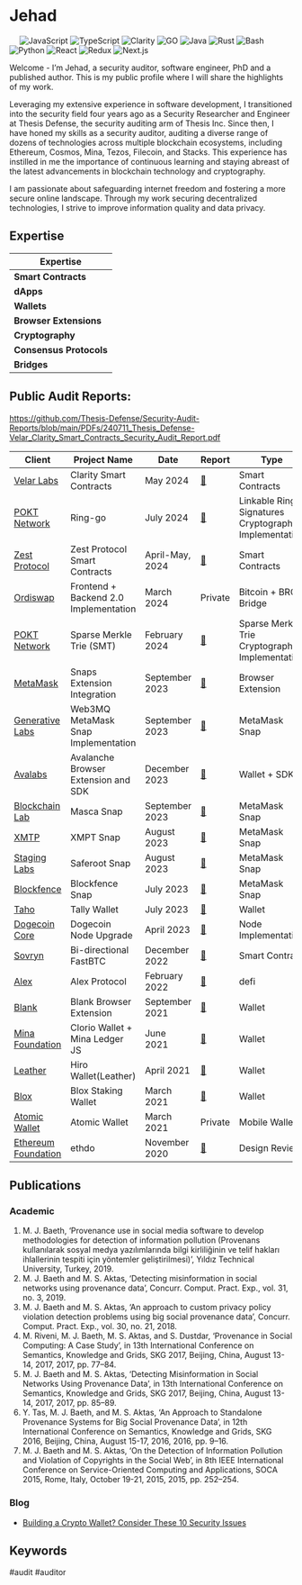 
# Jehad 
&emsp;
![JavaScript](https://img.shields.io/badge/-JavaScript-000?&logo=JavaScript)
![TypeScript](https://img.shields.io/badge/-TypeScript-000?&logo=TypeScript&logoColor=007ACC)
![Clarity](https://img.shields.io/badge/Clarity-F46D01)
![GO](https://img.shields.io/badge/-GO-000?&logo=Go)
![Java](https://img.shields.io/badge/Java-ED8B00?logo=openjdk&logoColor=white)
![Rust](https://img.shields.io/badge/-Rust-000?&logo=Rust)
![Bash](https://img.shields.io/badge/-Bash-000?&logo=GNU-Bash)
![Python](https://img.shields.io/badge/-Python-000?&logo=Python)
![React](https://img.shields.io/badge/-React-000?&logo=React)
![Redux](https://img.shields.io/badge/-Redux-000?&logo=Redux)
![Next.js](https://img.shields.io/badge/-Next.js-000?&logo=Next.js)

Welcome - I’m Jehad, a security auditor, software engineer, PhD and a published author. This is my public profile where I will share the highlights of my work. 

Leveraging my extensive experience in software development, I transitioned into the security field four years ago as a Security Researcher and Engineer at Thesis Defense, the security auditing arm of Thesis Inc.  Since then, I have honed my skills as a security auditor, auditing a diverse range of dozens of technologies across multiple blockchain ecosystems, including Ethereum, Cosmos, Mina, Tezos, Filecoin, and Stacks.  This experience has instilled in me the importance of continuous learning and staying abreast of the latest advancements in blockchain technology and cryptography.

I am passionate about safeguarding internet freedom and fostering a more secure online landscape.  Through my work securing decentralized technologies, I strive to improve information quality and data privacy.

## Expertise

| Expertise           | 
| ------------------- | 
| **Smart Contracts**    | 
| **dApps** | 
| **Wallets** | 
| **Browser Extensions**     |
| **Cryptography**     |
| **Consensus Protocols**     |
| **Bridges**     | 

## Public Audit Reports:

https://github.com/Thesis-Defense/Security-Audit-Reports/blob/main/PDFs/240711_Thesis_Defense-Velar_Clarity_Smart_Contracts_Security_Audit_Report.pdf

| Client	| Project Name	| Date	| Report	| Type      |Language |
|-----------|---------------|-------|-----------|-----------|---------|
|[Velar Labs](https://www.velar.co/)	|Clarity Smart Contracts	|May 2024	| [:page_facing_up:](PDFs/240711_Thesis_Defense-Velar_Clarity_Smart_Contracts_Security_Audit_Report.pdf) |	 Smart Contracts| Clarity |
| [POKT Network](https://www.pokt.network/)|	Ring-go |	July 2024|	[:page_facing_up:](https://github.com/pokt-network/ring-go/blob/master/audits/240704_Thesis_Defense-Pokt_Network_Ring-Go_Security_Audit_Report.pdf)	| Linkable Ring Signatures Cryptographic Implementation|Go |
|[Zest Protocol](https://www.zestprotocol.com/)	|Zest Protocol Smart Contracts	| April-May, 2024|	[:page_facing_up:](https://github.com/Thesis-Defense/Security-Audit-Reports/blob/main/PDFs/240509_Thesis_Defense-Zest_Protocol_Smart_Contracts_Security_Audit_Report.pdf)	|  Smart Contracts | Clarity|
|[Ordiswap](https://ordiswap.fi/)| 	Frontend + Backend 2.0 Implementation |	March 2024 |	Private |	Bitcoin + BRC Bridge | TypeScript/JavaScript|
|[POKT Network](https://www.pokt.network/)	| Sparse Merkle Trie (SMT)|	February 2024 |	[:page_facing_up:](https://github.com/Thesis-Defense/Security-Audit-Reports/blob/main/PDFs/240612_Thesis_Defense-Pokt_Network_Sparse_Merkel_Trie_Security_Audit_Report.pdf)	| Sparse Merkle Trie Cryptographic Implementation| Go |
|[MetaMask](https://metamask.io/) |Snaps Extension Integration|September 2023|[:page_facing_up:](audits/Metamask_Snaps_Extension_Integration_Final_Audit_Report_Least_Authority.pdf)|Browser Extension|Javascript|
|[Generative Labs](https://www.generativelabs.co/) |Web3MQ MetaMask Snap Implementation | September 2023 | [:page_facing_up:](audits/Generative_Labs_Web3MQ_Snap_Final_Audit_Report_Least_Authority.pdf)|MetaMask Snap|Javascript|
|[Avalabs](https://www.avalabs.org/) |Avalanche Browser Extension and SDK | December 2023|[:page_facing_up:](audits/151223_Ava-Labs_Avalanche-BrowserExtension-and_SDK-3rd-Review_Final-Audit-Report.pdf)|Wallet + SDK| TypeScript|
|[Blockchain Lab](https://www.blockchainlab.com/) |Masca Snap|September 2023|[:page_facing_up:](audits/Blockchain_Lab_Masca_MetaMask_Snap_Final_Audit_Report_Least_Authority.pdf)|MetaMask Snap|Javascript|
|[XMTP](https://xmtp.org/)|XMPT Snap|August 2023|[:page_facing_up:]()|MetaMask Snap|Javascript|
|[Staging Labs](https://www.staginglabs.io/) | Saferoot Snap| August 2023|[:page_facing_up:](audits/Staging_Labs_Saferoot_Snap_Final_Audit_Report_Least-Authority.pdf)|MetaMask Snap|Javascript|
|[Blockfence](https://blockfence.io/) |Blockfence Snap|July 2023|[:page_facing_up:](audits/Blockfence_Metamask_Snap_Final_Audit_Report_Least_Authority.pdf)|MetaMask Snap|Javascript|
[Taho](https://taho.xyz/) |Tally Wallet |July 2023|[:page_facing_up:](audits/Thesis_Taho_Wallet_Extension_Final_Audit_Report_Least-Authority.pdf)|Wallet|JS|
|[Dogecoin Core](https://dogecoincore.com/) |Dogecoin Node Upgrade|April 2023|[:page_facing_up:](audits/audits/Dogecoin_Node_Upgrade_Final_Audit_Repor_April23_Least_Authority.pdf)|Node Implementation|C++|
|[Sovryn](https://sovryn.com/) | Bi-directional FastBTC |December 2022|[:page_facing_up:](audits/LeastAuthority_Sovryn_Bi-directional_FastBTC_Final_Audit_Report.pdf)|Smart Contract|Solidity|
|[Alex](https://www.alexgo.io/) | Alex Protocol |February 2022|[:page_facing_up:](audits/LeastAuthority_ALEX_Protocol_Smart_Contracts_Final_Audit_Report.pdf)|defi|Clarity|
|[Blank](https://blockwallet.io/)|Blank Browser Extension|September 2021|[:page_facing_up:](audits/210922_Blank_Blank-Wallet-Browser-Extension_Final-Audit-Report.pdf)|Wallet|JS|
|[Mina Foundation](https://www.minafoundation.com/)|Clorio Wallet + Mina Ledger JS |June 2021|[:page_facing_up:](audits/LeastAuthority_Mina_Foundation_Clorio_Wallet_Mina_Ledger_JS_Final_Audit_Report.pdf)| Wallet|Javascript|
|[Leather](https://leather.io/) | Hiro Wallet(Leather)|April 2021|[:page_facing_up:](audits/LeastAuthority_Hiro_Stacks_Wallet_Extension_Final_Audit_Report.pdf)|Wallet|JavaScript|
|[Blox](https://www.bloxstaking.com/)|Blox Staking Wallet |March 2021|[:page_facing_up:](audits/LeastAuthority_Blox_Staking_Wallet_Final_Audit_Report.pdf)|Wallet|JavaScript|
|[Atomic Wallet](https://atomicwallet.io/)|Atomic Wallet |March 2021|Private|Mobile Wallet|Javascript|
|[Ethereum Foundation](https://ethereum.org/en/foundation/) |ethdo|November 2020|[:page_facing_up:](audits/LeastAuthority_Ethereum_Foundation_ethdo_Audit_Report.pdf)|Design Review|Language|


## Publications

### Academic

1.	M. J. Baeth, ‘Provenance use in social media software to develop methodologies for detection of information pollution (Provenans kullanılarak sosyal medya yazılımlarında bilgi kirliliğinin ve telif hakları ihlallerinin tespiti için yöntemler geliştirilmesi)’, Yıldız Technical University, Turkey, 2019.
2.	M. J. Baeth and M. S. Aktas, ‘Detecting misinformation in social networks using provenance data’, Concurr. Comput. Pract. Exp., vol. 31, no. 3, 2019.
3.	M. J. Baeth and M. S. Aktas, ‘An approach to custom privacy policy violation detection problems using big social provenance data’, Concurr. Comput. Pract. Exp., vol. 30, no. 21, 2018.
4.	M. Riveni, M. J. Baeth, M. S. Aktas, and S. Dustdar, ‘Provenance in Social Computing: A Case Study’, in 13th International Conference on Semantics, Knowledge and Grids, SKG 2017, Beijing, China, August 13-14, 2017, 2017, pp. 77–84.
5.	M. J. Baeth and M. S. Aktas, ‘Detecting Misinformation in Social Networks Using Provenance Data’, in 13th International Conference on Semantics, Knowledge and Grids, SKG 2017, Beijing, China, August 13-14, 2017, 2017, pp. 85–89.
6.	Y. Tas, M. J. Baeth, and M. S. Aktas, ‘An Approach to Standalone Provenance Systems for Big Social Provenance Data’, in 12th International Conference on Semantics, Knowledge and Grids, SKG 2016, Beijing, China, August 15-17, 2016, 2016, pp. 9–16.
7.	M. J. Baeth and M. S. Aktas, ‘On the Detection of Information Pollution and Violation of Copyrights in the Social Web’, in 8th IEEE International Conference on Service-Oriented Computing and Applications, SOCA 2015, Rome, Italy, October 19-21, 2015, 2015, pp. 252–254.

### Blog

- [Building a Crypto Wallet? Consider These 10 Security Issues](https://medium.com/thesis-defense/building-a-crypto-wallet-consider-these-10-security-issues-32fcaacc26af)

## Keywords

#audit #auditor

